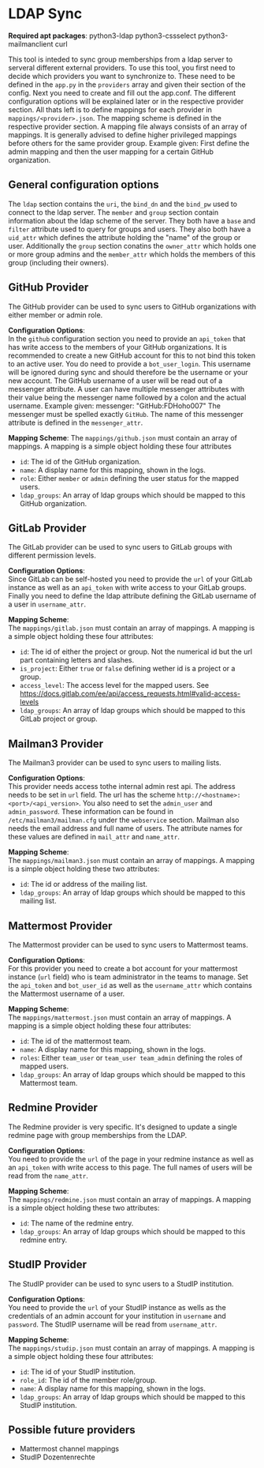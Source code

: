 # LDAP Sync

**Required apt packages**: python3-ldap python3-cssselect python3-mailmanclient curl

This tool is inteded to sync group memberships from a ldap server to serveral different external providers.
To use this tool, you first need to decide which providers you want to synchronize to.
These need to be defined in the `app.py` in the `providers` array and given their section of the config.
Next you need to create and fill out the app.conf. The different configuration options will be explained later or in the respective provider section.
All thats left is to define mappings for each provider in `mappings/<provider>.json`. The mapping scheme is defined in the respective provider section. A mapping file always consists of an array of mappings. It is generally advised to define higher privileged mappings before others for the same provider group. Example given: First define the admin mapping and then the user mapping for a certain GitHub organization.

## General configuration options

The `ldap` section contains the `uri`, the `bind_dn` and the `bind_pw` used to connect to the ldap server.
The `member` and `group` section contain information about the ldap scheme of the server. 
They both have a `base` and `filter` attribute used to query for groups and users.
They also both have a `uid_attr` which defines the attribute holding the "name" of the group or user.
Additionally the `group` section conatins the `owner_attr` which holds one or more group admins and the `member_attr` which holds the members of this group (including their owners).

## GitHub Provider

The GitHub provider can be used to sync users to GitHub organizations with either member or admin role.

**Configuration Options**:  
In the `github` configuration section you need to provide an `api_token` that has write access to the members of your GitHub organizations.
It is recommended to create a new GitHub account for this to not bind this token to an active user. You do need to provide a `bot_user_login`.
This username will be ignored during sync and should therefore be the username or your new account.
The GitHub username of a user will be read out of a messenger attribute. A user can have multiple messenger attributes with their value being the messenger name followed by a colon and the actual username.
Example given: messenger: "GitHub:FDHoho007" The messenger must be spelled exactly `GitHub`. The name of this messenger attribute is defined in the `messenger_attr`.

**Mapping Scheme**:
The `mappings/github.json` must contain an array of mappings. A mapping is a simple object holding these four attributes 
* `id`: The id of the GitHub organization.
* `name`: A display name for this mapping, shown in the logs.
* `role`: Either `member` or `admin` defining the user status for the mapped users.
* `ldap_groups`: An array of ldap groups which should be mapped to this GitHub organization.

## GitLab Provider

The GitLab provider can be used to sync users to GitLab groups with different permission levels.

**Configuration Options**:  
Since GitLab can be self-hosted you need to provide the `url` of your GitLab instance as well as an `api_token` with write access to your GitLab groups. Finally you need to define the ldap attribute defining the GitLab username of a user in `username_attr`.

**Mapping Scheme**:  
The `mappings/gitlab.json` must contain an array of mappings. A mapping is a simple object holding these four attributes:
* `id`: The id of either the project or group. Not the numerical id but the url part containing letters and slashes.
* `is_project`: Either `true` or `false` defining wether id is a project or a group.
* `access_level`: The access level for the mapped users. See https://docs.gitlab.com/ee/api/access_requests.html#valid-access-levels
* `ldap_groups`: An array of ldap groups which should be mapped to this GitLab project or group.

## Mailman3 Provider

The Mailman3 provider can be used to sync users to mailing lists.

**Configuration Options**:  
This provider needs access tothe internal admin rest api. The address needs to be set in `url` field. The url has the scheme `http://<hostname>:<port>/<api_version>`. You also need to set the `admin_user` and `admin_password`. These information can be found in `/etc/mailman3/mailman.cfg` under the `webservice` section. Mailman also needs the email address and full name of users. The attribute names for these values are defined in `mail_attr` and `name_attr`.

**Mapping Scheme**:  
The `mappings/mailman3.json` must contain an array of mappings. A mapping is a simple object holding these two attributes:
* `id`: The id or address of the mailing list.
* `ldap_groups`: An array of ldap groups which should be mapped to this mailing list.

## Mattermost Provider

The Mattermost provider can be used to sync users to Mattermost teams.

**Configuration Options**:  
For this provider you need to create a bot account for your mattermost instance (`url` field) who is team administrator in the teams to manage. Set the `api_token` and `bot_user_id` as well as the `username_attr` which contains the Mattermost username of a user.

**Mapping Scheme**:  
The `mappings/mattermost.json` must contain an array of mappings. A mapping is a simple object holding these four attributes:
* `id`: The id of the mattermost team.
* `name`: A display name for this mapping, shown in the logs.
* `roles`: Either `team_user` or `team_user team_admin` defining the roles of mapped users.
* `ldap_groups`: An array of ldap groups which should be mapped to this Mattermost team.

## Redmine Provider

The Redmine provider is very specific. It's designed to update a single redmine page with group memberships from the LDAP.

**Configuration Options**:  
You need to provide the `url` of the page in your redmine instance as well as an `api_token` with write access to this page. The full names of users will be read from the `name_attr`.

**Mapping Scheme**:  
The `mappings/redmine.json` must contain an array of mappings. A mapping is a simple object holding these two attributes:
* `id`: The name of the redmine entry.
* `ldap_groups`: An array of ldap groups which should be mapped to this redmine entry.

## StudIP Provider

The StudIP provider can be used to sync users to a StudIP institution.

**Configuration Options**:  
You need to provide the `url` of your StudIP instance as wells as the credentials of an admin account for your institution in `username` and `password`. The StudIP username will be read from `username_attr`.

**Mapping Scheme**:  
The `mappings/studip.json` must contain an array of mappings. A mapping is a simple object holding these four attributes:
* `id`: The id of your StudIP institution.
* `role_id`: The id of the member role/group.
* `name`: A display name for this mapping, shown in the logs.
* `ldap_groups`: An array of ldap groups which should be mapped to this StudIP institution.

## Possible future providers

* Mattermost channel mappings
* StudIP Dozentenrechte